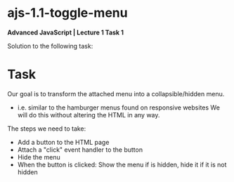 # ajs-1.1-toggle-menu
**Advanced JavaScript | Lecture 1 Task 1**

Solution to the following task:

# Task

Our goal is to transform the attached menu into a collapsible/hidden menu.
- i.e. similar to the hamburger menus found on responsive websites We will do this without altering the HTML in any way.

The steps we need to take:
- Add a button to the HTML page
- Attach a "click" event handler to the button
- Hide the menu
- When the button is clicked:
    Show the menu if is hidden, hide it if it is not hidden
